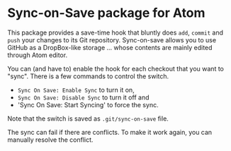 # Sync-on-Save package for Atom

This package provides a save-time hook that bluntly does `add`, `commit` and `push` your changes to its Git repository. Sync-on-save allows you to use GitHub as a DropBox-like storage ... whose contents are mainly edited through Atom editor.

You can (and have to) enable the hook for each checkout that you want to "sync". There is a few commands to control the switch.

 * `Sync On Save: Enable Sync` to turn it on,
 * `Sync On Save: Disable Sync` to turn it off and
 * 'Sync On Save: Start Syncing' to force the sync.

Note that the switch is saved as `.git/sync-on-save` file.

The sync can fail if there are conflicts. To make it work again, you can manually resolve the conflict.
